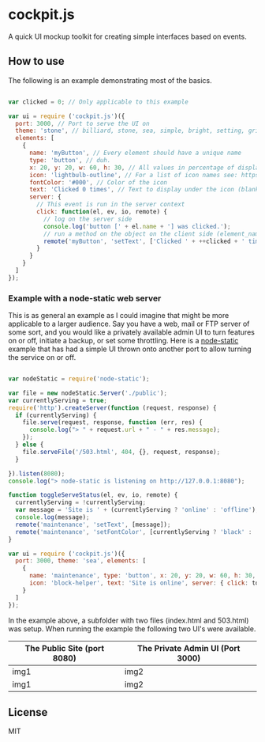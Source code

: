 
# cockpit.js

A quick UI mockup toolkit for creating simple interfaces based on events.

## How to use

The following is an example demonstrating most of the basics.

```js

var clicked = 0; // Only applicable to this example

var ui = require ('cockpit.js')({
  port: 3000, // Port to serve the UI on
  theme: 'stone', // billiard, stone, sea, simple, bright, setting, grid
  elements: [
    {
      name: 'myButton', // Every element should have a unique name
      type: 'button', // duh.
      x: 20, y: 20, w: 60, h: 30, // All values in percentage of display size (the smaller dimension)
      icon: 'lightbulb-outline', // For a list of icon names see: https://design.google.com/icons/
      fontColor: '#000', // Color of the icon
      text: 'Clicked 0 times', // Text to display under the icon (blank for none)
      server: {
        // This event is run in the server context
        click: function(el, ev, io, remote) {
          // log on the server side
          console.log('button [' + el.name + '] was clicked.');
          // run a method on the object on the client side (element_name, method_name, parameters)
          remote('myButton', 'setText', ['Clicked ' + ++clicked + ' times']);
        }
      }
    }
  ]
});
```

### Example with a node-static web server

This is as general an example as I could imagine that might be more applicable to a larger audience. Say you have a web, mail or FTP server of some sort, and you would like a privately available admin UI to turn features on or off, initiate a backup, or set some throttling. Here is a [node-static](https://github.com/cloudhead/node-static) example that has had a simple UI thrown onto another port to allow turning the service on or off.

```js

var nodeStatic = require('node-static');

var file = new nodeStatic.Server('./public');
var currentlyServing = true;
require('http').createServer(function (request, response) {
  if (currentlyServing) {
    file.serve(request, response, function (err, res) {
      console.log("> " + request.url + " - " + res.message);
    });
  } else {
    file.serveFile('/503.html', 404, {}, request, response);
  }

}).listen(8080);
console.log("> node-static is listening on http://127.0.0.1:8080");

function toggleServeStatus(el, ev, io, remote) {
  currentlyServing = !currentlyServing;
  var message = 'Site is ' + (currentlyServing ? 'online' : 'offline');
  console.log(message);
  remote('maintenance', 'setText', [message]);
  remote('maintenance', 'setFontColor', [currentlyServing ? 'black' : 'red']);
}

var ui = require ('cockpit.js')({
  port: 3000, theme: 'sea', elements: [
    {
      name: 'maintenance', type: 'button', x: 20, y: 20, w: 60, h: 30,
      icon: 'block-helper', text: 'Site is online', server: { click: toggleServeStatus }
    }
  ]
});

```

In the example above, a subfolder with two files (index.html and 503.html) was setup. When running the example the following two UI's were available.

| The Public Site (port 8080) | The Private Admin UI (Port 3000) |
| --- | --- |
| img1 | img2 |
| img1 | img2 |

## License

MIT
